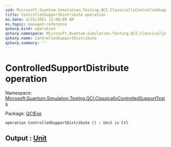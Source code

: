 ```yaml
---
uid: Microsoft.Quantum.Simulation.Testing.QCI.ClassicallyControlledSupportTests.ControlledSupportDistribute
title: ControlledSupportDistribute operation
ms.date: 4/25/2021 12:00:00 AM
ms.topic: managed-reference
qsharp.kind: operation
qsharp.namespace: Microsoft.Quantum.Simulation.Testing.QCI.ClassicallyControlledSupportTests
qsharp.name: ControlledSupportDistribute
qsharp.summary: ''
---
```


# ControlledSupportDistribute operation

Namespace: [Microsoft.Quantum.Simulation.Testing.QCI.ClassicallyControlledSupportTests](xref:Microsoft.Quantum.Simulation.Testing.QCI.ClassicallyControlledSupportTests)

Package: [QCIExe](https://nuget.org/packages/QCIExe)




```qsharp
operation ControlledSupportDistribute () : Unit is Ctl
```


## Output : [Unit](xref:microsoft.quantum.qsharp.valueliterals#unit-literal)

